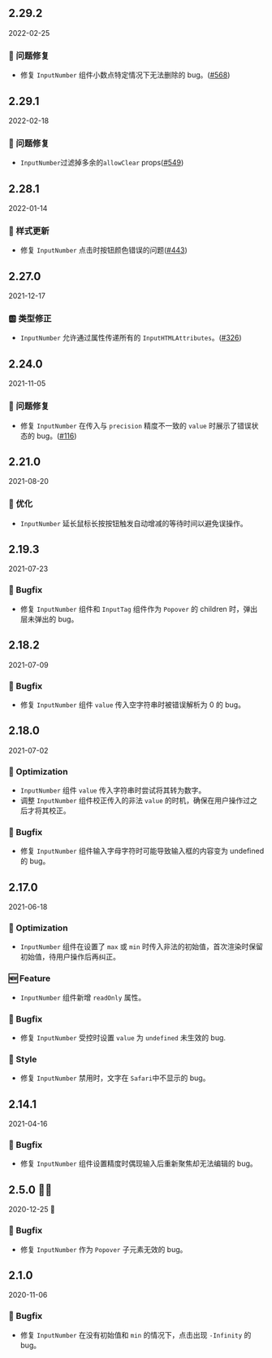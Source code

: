 ## 2.29.2

2022-02-25

### 🐛 问题修复

- 修复 `InputNumber` 组件小数点特定情况下无法删除的 bug。([#568](https://github.com/arco-design/arco-design/pull/568))

## 2.29.1

2022-02-18

### 🐛 问题修复

- `InputNumber`过滤掉多余的`allowClear` props([#549](https://github.com/arco-design/arco-design/pull/549))

## 2.28.1

2022-01-14

### 💅 样式更新

- 修复 `InputNumber` 点击时按钮颜色错误的问题([#443](https://github.com/arco-design/arco-design/pull/443))

## 2.27.0

2021-12-17

### 🆎 类型修正

- `InputNumber` 允许通过属性传递所有的 `InputHTMLAttributes`。([#326](https://github.com/arco-design/arco-design/pull/326))

## 2.24.0

2021-11-05

### 🐛 问题修复

- 修复 `InputNumber` 在传入与 `precision` 精度不一致的 `value` 时展示了错误状态的 bug。([#116](https://github.com/arco-design/arco-design/pull/116))

## 2.21.0

2021-08-20

### 💎 优化

- `InputNumber` 延长鼠标长按按钮触发自动增减的等待时间以避免误操作。

## 2.19.3

2021-07-23

### 🐛 Bugfix

- 修复 `InputNumber` 组件和 `InputTag` 组件作为 `Popover` 的 children 时，弹出层未弹出的 bug。

## 2.18.2

2021-07-09

### 🐛 Bugfix

- 修复 `InputNumber` 组件 `value` 传入空字符串时被错误解析为 0 的 bug。

## 2.18.0

2021-07-02

### 💎 Optimization

- `InputNumber` 组件 `value` 传入字符串时尝试将其转为数字。
- 调整 `InputNumber` 组件校正传入的非法 `value` 的时机，确保在用户操作过之后才将其校正。



### 🐛 Bugfix

- 修复 `InputNumber` 组件输入字母字符时可能导致输入框的内容变为 undefined 的 bug。

## 2.17.0

2021-06-18

### 💎 Optimization

- `InputNumber` 组件在设置了 `max` 或 `min` 时传入非法的初始值，首次渲染时保留初始值，待用户操作后再纠正。

### 🆕 Feature

- `InputNumber` 组件新增 `readOnly` 属性。

### 🐛 Bugfix

- 修复 `InputNumber` 受控时设置 `value` 为 `undefined` 未生效的 bug.

### 💅 Style

- 修复 `InputNumber` 禁用时，文字在 `Safari`中不显示的 bug。



## 2.14.1

2021-04-16

### 🐛 Bugfix

- 修复 `InputNumber` 组件设置精度时偶现输入后重新聚焦却无法编辑的 bug。

## 2.5.0 🎅🏽

2020-12-25 🎄

### 🐛 Bugfix

- 修复 `InputNumber` 作为 `Popover` 子元素无效的 bug。

## 2.1.0

2020-11-06

### 🐛 Bugfix

- 修复 `InputNumber` 在没有初始值和 `min` 的情况下，点击出现 `-Infinity` 的 bug。

